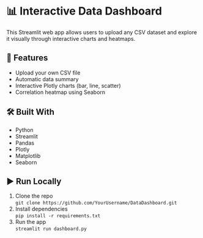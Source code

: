 # 📊 Interactive Data Dashboard

This Streamlit web app allows users to upload any CSV dataset and explore it visually through interactive charts and heatmaps.

## 🚀 Features
- Upload your own CSV file
- Automatic data summary
- Interactive Plotly charts (bar, line, scatter)
- Correlation heatmap using Seaborn

## 🛠️ Built With
- Python
- Streamlit
- Pandas
- Plotly
- Matplotlib
- Seaborn

## ▶️ Run Locally
1. Clone the repo  
   `git clone https://github.com/YourUsername/DataDashboard.git`
2. Install dependencies  
   `pip install -r requirements.txt`
3. Run the app  
   `streamlit run dashboard.py`

